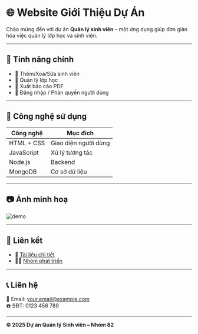 # 🌐 Website Giới Thiệu Dự Án

Chào mừng đến với dự án **Quản lý sinh viên** – một ứng dụng giúp đơn giản hóa việc quản lý lớp học và sinh viên.

---

## 📌 Tính năng chính

- 👤 Thêm/Xoá/Sửa sinh viên
- 🏫 Quản lý lớp học
- 📄 Xuất báo cáo PDF
- 🔐 Đăng nhập / Phân quyền người dùng

---

## 🧰 Công nghệ sử dụng

| Công nghệ     | Mục đích                    |
|---------------|-----------------------------|
| HTML + CSS    | Giao diện người dùng        |
| JavaScript    | Xử lý tương tác             |
| Node.js       | Backend                     |
| MongoDB       | Cơ sở dữ liệu               |

---

## 📷 Ảnh minh hoạ

![demo](https://dummyimage.com/600x300/cccccc/000000&text=Demo+App)

---

## 📎 Liên kết

- 🔗 [Tài liệu chi tiết](https://github.com/yourname/yourproject/wiki)
- 🧑‍💻 [Nhóm phát triển](https://github.com/yourname)

---

## 📞 Liên hệ

📧 Email: your.email@example.com  
☎️ SĐT: 0123 456 789

---

**© 2025 Dự án Quản lý Sinh viên – Nhóm 82**
